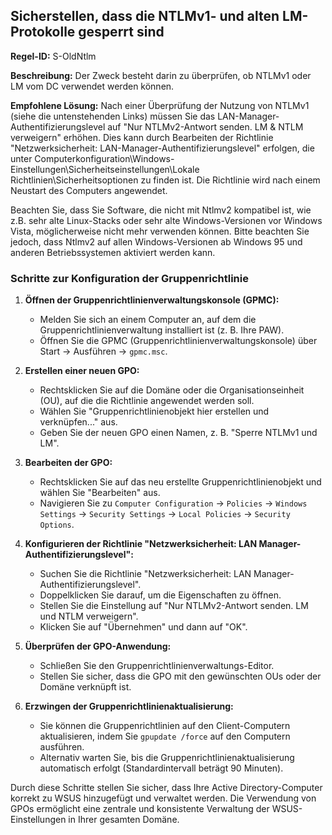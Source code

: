 ## Sicherstellen, dass die NTLMv1- und alten LM-Protokolle gesperrt sind

**Regel-ID:** S-OldNtlm

**Beschreibung:**
Der Zweck besteht darin zu überprüfen, ob NTLMv1 oder LM vom DC verwendet werden können.

**Empfohlene Lösung:**
Nach einer Überprüfung der Nutzung von NTLMv1 (siehe die untenstehenden Links) müssen Sie das LAN-Manager-Authentifizierungslevel auf "Nur NTLMv2-Antwort senden. LM & NTLM verweigern" erhöhen.
Dies kann durch Bearbeiten der Richtlinie "Netzwerksicherheit: LAN-Manager-Authentifizierungslevel" erfolgen, die unter Computerkonfiguration\Windows-Einstellungen\Sicherheitseinstellungen\Lokale Richtlinien\Sicherheitsoptionen zu finden ist.
Die Richtlinie wird nach einem Neustart des Computers angewendet.

Beachten Sie, dass Sie Software, die nicht mit Ntlmv2 kompatibel ist, wie z.B. sehr alte Linux-Stacks oder sehr alte Windows-Versionen vor Windows Vista, möglicherweise nicht mehr verwenden können.
Bitte beachten Sie jedoch, dass Ntlmv2 auf allen Windows-Versionen ab Windows 95 und anderen Betriebssystemen aktiviert werden kann.

### Schritte zur Konfiguration der Gruppenrichtlinie

1. **Öffnen der Gruppenrichtlinienverwaltungskonsole (GPMC):**
   - Melden Sie sich an einem Computer an, auf dem die Gruppenrichtlinienverwaltung installiert ist (z. B. Ihre PAW).
   - Öffnen Sie die GPMC (Gruppenrichtlinienverwaltungskonsole) über Start -> Ausführen -> `gpmc.msc`.

2. **Erstellen einer neuen GPO:**
   - Rechtsklicken Sie auf die Domäne oder die Organisationseinheit (OU), auf die die Richtlinie angewendet werden soll.
   - Wählen Sie "Gruppenrichtlinienobjekt hier erstellen und verknüpfen..." aus.
   - Geben Sie der neuen GPO einen Namen, z. B. "Sperre NTLMv1 und LM".

3. **Bearbeiten der GPO:**
   - Rechtsklicken Sie auf das neu erstellte Gruppenrichtlinienobjekt und wählen Sie "Bearbeiten" aus.
   - Navigieren Sie zu  `Computer Configuration` -> `Policies` -> `Windows Settings` -> `Security Settings` -> `Local Policies` -> `Security Options`.


4. **Konfigurieren der Richtlinie "Netzwerksicherheit: LAN Manager-Authentifizierungslevel":**
   - Suchen Sie die Richtlinie "Netzwerksicherheit: LAN Manager-Authentifizierungslevel".
   - Doppelklicken Sie darauf, um die Eigenschaften zu öffnen.
   - Stellen Sie die Einstellung auf "Nur NTLMv2-Antwort senden. LM und NTLM verweigern".
   - Klicken Sie auf "Übernehmen" und dann auf "OK".

5. **Überprüfen der GPO-Anwendung:**
   - Schließen Sie den Gruppenrichtlinienverwaltungs-Editor.
   - Stellen Sie sicher, dass die GPO mit den gewünschten OUs oder der Domäne verknüpft ist.

6. **Erzwingen der Gruppenrichtlinienaktualisierung:**
   - Sie können die Gruppenrichtlinien auf den Client-Computern aktualisieren, indem Sie `gpupdate /force` auf den Computern ausführen.
   - Alternativ warten Sie, bis die Gruppenrichtlinienaktualisierung automatisch erfolgt (Standardintervall beträgt 90 Minuten).

Durch diese Schritte stellen Sie sicher, dass Ihre Active Directory-Computer korrekt zu WSUS hinzugefügt und verwaltet werden. Die Verwendung von GPOs ermöglicht eine zentrale und konsistente Verwaltung der WSUS-Einstellungen in Ihrer gesamten Domäne.
